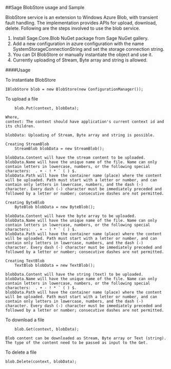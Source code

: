 ##Sage BlobStore usage and Sample

BlobStore service is an extension to Windows Azure Blob, with transient fault handling. The implementation provides APIs for upload, download, delete. Following are the steps involved to use the blob service.

1. Install Sage.Core.Blob NuGet package from Sage NuGet gallery.
2. Add a new configuration in azure configuration with the name SystemStorageConnectionString and set the storage connection string.
3. You can DI BlobStore or manually instantiate the object and use it.
4. Currently uploading of Stream, Byte array and string is allowed.

####Usage

To instantiate BlobStore

    IBlobStore blob = new BlobStore(new ConfigurationManager());

To upload a file

        blob.Put(context, blobData);

    Where,
    context: The context should have application's current context id and its children.

    blobData: Uploading of Stream, Byte array and string is possible.

    Creating StreamBlob
        StreamBlob blobData = new StreamBlob();
            
    blobData.Content will have the stream content to be uploaded.
    blobData.Name will have the unique name of the file. Name can only contain letters in lowercase, numbers, or the following special characters:  . + - ! * ` ( ) $.
    blobData.Path will have the container name (place) where the content will be uploaded. Path must start with a letter or number, and can contain only letters in lowercase, numbers, and the dash (-) character. Every dash (-) character must be immediately preceded and followed by a letter or number; consecutive dashes are not permitted.

    Creating ByteBlob
        ByteBlob blobData = new ByteBlob();
        
    blobData.Content will have the byte array to be uploaded.
    blobData.Name will have the unique name of the file. Name can only contain letters in lowercase, numbers, or the following special characters:  . + - ! * ` ( ) $.
    blobData.Path will have the container name (place) where the content will be uploaded. Path must start with a letter or number, and can contain only letters in lowercase, numbers, and the dash (-) character. Every dash (-) character must be immediately preceded and followed by a letter or number; consecutive dashes are not permitted.

    Creating TextBlob
        TextBlob blobData = new TextBlob();
        
    blobData.Content will have the string (text) to be uploaded.
    blobData.Name will have the unique name of the file. Name can only contain letters in lowercase, numbers, or the following special characters:  . + - ! * ` ( ) $.
    blobData.Path will have the container name (place) where the content will be uploaded. Path must start with a letter or number, and can contain only letters in lowercase, numbers, and the dash (-) character. Every dash (-) character must be immediately preceded and followed by a letter or number; consecutive dashes are not permitted.


To download a file
    
        blob.Get(context, blobData);

    Blob content can be downloaded as Stream, Byte array or Text (string). The type of the content need to be passed as input to the Get.
    
    
To delete a file
    
    blob.Delete(context, blobData);
